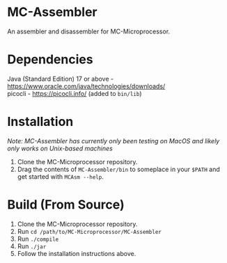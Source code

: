# MC-Assembler
An assembler and disassembler for MC-Microprocessor.


# Dependencies
Java (Standard Edition) 17 or above - https://www.oracle.com/java/technologies/downloads/ \
picocli - https://picocli.info/ (added to `bin/lib`)


# Installation
*Note: MC-Assembler has currently only been testing on MacOS and likely only works on Unix-based machines*

1) Clone the MC-Microprocessor repository.
2) Drag the contents of `MC-Assembler/bin` to someplace in your `$PATH` and get started with `MCAsm --help`.


# Build (From Source)
1) Clone the MC-Microprocessor repository.
2) Run `cd /path/to/MC-Microprocessor/MC-Assembler`
3) Run `./compile`
4) Run `./jar`
5) Follow the installation instructions above.

